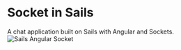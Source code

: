 # Socket in Sails

A chat application built on Sails with Angular and Sockets. 
![Sails Angular Socket](/assets/images/sock-4.png)
